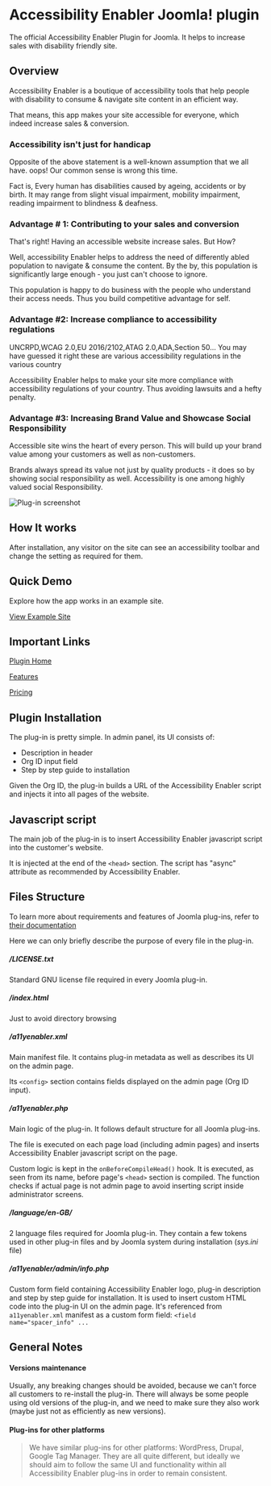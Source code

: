 # Accessibility Enabler Joomla! plugin

The official Accessibility Enabler Plugin for Joomla. It helps to increase sales with disability friendly site.

## Overview

Accessibility Enabler is a boutique of accessibility tools that help people with disability to consume & navigate site content in an efficient way.

That means, this app makes your site accessible for everyone, which indeed increase sales & conversion.

### Accessibility isn't just for handicap
Opposite of the above statement is a well-known assumption that we all have. oops! Our common sense is wrong this time.

Fact is, Every human has disabilities caused by ageing, accidents or by birth. It may range from slight visual impairment, mobility impairment, reading impairment to blindness & deafness.

### Advantage # 1: Contributing to your sales and conversion
That's right! Having an accessible website increase sales. But How?

Well, accessibility Enabler helps to address the need of differently abled population to navigate & consume the content. By the by, this population is significantly large enough - you just can't choose to ignore.

This population is happy to do business with the people who understand their access needs. Thus you build competitive advantage for self.

### Advantage #2: Increase compliance to accessibility regulations
UNCRPD,WCAG 2.0,EU 2016/2102,ATAG 2.0,ADA,Section 50... You may have guessed it right these are various accessibility regulations in the various country

Accessibility Enabler helps to make your site more compliance with accessibility regulations of your country. Thus avoiding lawsuits and a hefty penalty.

### Advantage #3: Increasing Brand Value and Showcase Social Responsibility
Accessible site wins the heart of every person. This will build up your brand value among your customers as well as non-customers.

Brands always spread its value not just by quality products - it does so by showing social responsibility as well. Accessibility is one among highly valued social Responsibility.

![Plug-in screenshot](https://hikeorders.com/wp-content/uploads/2019/01/AccessibilityToolbar-ScreenShot-1-1.png)


## How It works
After installation, any visitor on the site can see an accessibility toolbar and change the setting as required for them.


## Quick Demo
Explore how the app works in an example site.

[View Example Site](https://accessibility-enabler.myshopify.com/)


## Important Links

[Plugin Home](https://hikeorders.com/accessibility/home?utm_source=joomla-plugin&utm_medium=joomla-plugin&utm_campaign=github-readme-file)

[Features](https://hikeorders.com/accessibility/main-accessibility-features/?utm_source=joomla-plugin&utm_medium=joomla-plugin&utm_campaign=github-readme-file)

[Pricing](https://hikeorders.com/accessibility/pricing/?utm_source=joomla-plugin&utm_medium=joomla-plugin&utm_campaign=github-readme-file)


## Plugin Installation

The plug-in is pretty simple. In admin panel, its UI consists of:
- Description in header
- Org ID input field
- Step by step guide to installation

Given the Org ID, the plug-in builds a URL of the Accessibility Enabler script and injects it into all pages
of the website.

## Javascript script

The main job of the plug-in is to insert Accessibility Enabler javascript script into the customer's website.

It is injected at the end of the `<head>` section. The script has "async" attribute as recommended by Accessibility Enabler.


## Files Structure

To learn more about requirements and features of Joomla plug-ins, refer to [their documentation](https://docs.joomla.org/J3.x:Creating_a_Plugin_for_Joomla)

Here we can only briefly describe the purpose of every file in the plug-in.

##### /LICENSE.txt

Standard GNU license file required in every Joomla plug-in.

##### /index.html

Just to avoid directory browsing 

##### /a11yenabler.xml

Main manifest file. It contains plug-in metadata as well as describes its UI on the admin page.

Its `<config>` section contains fields displayed on the admin page (Org ID input).

##### /a11yenabler.php

Main logic of the plug-in. It follows default structure for all Joomla plug-ins.

The file is executed on each page load (including admin pages) and inserts Accessibility Enabler javascript script on the page.

Custom logic is kept in the `onBeforeCompileHead()` hook. It is executed, as seen from its name, before page's `<head>` section is compiled.
The function checks if actual page is not admin page to avoid inserting script inside administrator screens.


##### /language/en-GB/

2 language files required for Joomla plug-in. They contain a few tokens used in other plug-in files
and by Joomla system during installation (_sys.ini_ file)

##### /a11yenabler/admin/info.php

Custom form field containing Accessibility Enabler logo, plug-in description and step by step guide for installation. It is used to insert custom HTML code
into the plug-in UI on the admin page. It's referenced from `a11yenabler.xml` manifest as a custom form field: `<field name="spacer_info" ...`






## General Notes

#### Versions maintenance
Usually, any breaking changes should be avoided, because we can't force all customers to re-install the plug-in. There
will always be some people using old versions of the plug-in, and we need to make sure they also work (maybe just not as efficiently as new versions).

#### Plug-ins for other platforms

> We have similar plug-ins for other platforms: WordPress, Drupal, Google Tag Manager. They are all quite different, but 
> ideally we should aim to follow the same UI and functionality within all Accessibility Enabler plug-ins in order to remain consistent.

